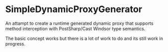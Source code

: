 SimpleDynamicProxyGenerator
===========================

An attampt to create a runtime generated dynamic proxy that supports method interception 
with PostSharp/Cast Windsor type semantics.

The basic concept works but there is a lot of work to do and its still work in progress.
